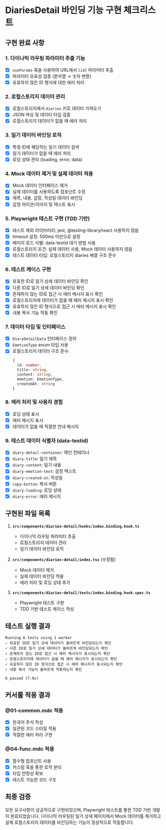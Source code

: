 # DiariesDetail 바인딩 기능 구현 체크리스트

## 구현 완료 사항

### 1. 다이나믹 라우팅 파라미터 추출 기능
- [x] `useParams` 훅을 사용하여 URL에서 `[id]` 파라미터 추출
- [x] 파라미터 유효성 검증 (문자열 → 숫자 변환)
- [x] 유효하지 않은 ID 형식에 대한 에러 처리

### 2. 로컬스토리지 데이터 관리
- [x] 로컬스토리지에서 `diaries` 키로 데이터 가져오기
- [x] JSON 파싱 및 데이터 타입 검증
- [x] 로컬스토리지 데이터가 없을 때 에러 처리

### 3. 일기 데이터 바인딩 로직
- [x] 특정 ID에 해당하는 일기 데이터 검색
- [x] 일기 데이터가 없을 때 에러 처리
- [x] 로딩 상태 관리 (loading, error, data)

### 4. Mock 데이터 제거 및 실제 데이터 적용
- [x] Mock 데이터 인터페이스 제거
- [x] 실제 데이터를 사용하도록 컴포넌트 수정
- [x] 제목, 내용, 감정, 작성일 데이터 바인딩
- [x] 감정 아이콘/이미지 및 텍스트 표시

### 5. Playwright 테스트 구현 (TDD 기반)
- [x] 테스트 제외 라이브러리: jest, @testing-library/react 사용하지 않음
- [x] timeout 설정: 500ms 미만으로 설정
- [x] 페이지 로드 식별: data-testid 대기 방법 사용
- [x] 로컬스토리지 조건: 실제 데이터 사용, Mock 데이터 사용하지 않음
- [x] 테스트 데이터 타입: 로컬스토리지 diaries 배열 구조 준수

### 6. 테스트 케이스 구현
- [x] 유효한 ID로 일기 상세 데이터 바인딩 확인
- [x] 다른 ID로 일기 상세 데이터 바인딩 확인
- [x] 존재하지 않는 ID로 접근 시 에러 메시지 표시 확인
- [x] 로컬스토리지에 데이터가 없을 때 에러 메시지 표시 확인
- [x] 유효하지 않은 ID 형식으로 접근 시 에러 메시지 표시 확인
- [x] 내용 복사 기능 작동 확인

### 7. 데이터 타입 및 인터페이스
- [x] `DiaryDetailData` 인터페이스 정의
- [x] `EmotionType` enum 타입 사용
- [x] 로컬스토리지 데이터 구조 준수:
  ```typescript
  {
    id: number,
    title: string,
    content: string,
    emotion: EmotionType,
    createdAt: string
  }
  ```

### 8. 에러 처리 및 사용자 경험
- [x] 로딩 상태 표시
- [x] 에러 메시지 표시
- [x] 데이터가 없을 때 적절한 안내 메시지

### 9. 테스트 데이터 식별자 (data-testid)
- [x] `diary-detail-container`: 메인 컨테이너
- [x] `diary-title`: 일기 제목
- [x] `diary-content`: 일기 내용
- [x] `diary-emotion-text`: 감정 텍스트
- [x] `diary-created-at`: 작성일
- [x] `copy-button`: 복사 버튼
- [x] `diary-loading`: 로딩 상태
- [x] `diary-error`: 에러 메시지

## 구현된 파일 목록

1. **`src/components/diaries-detail/hooks/index.binding.hook.ts`**
   - 다이나믹 라우팅 파라미터 추출
   - 로컬스토리지 데이터 관리
   - 일기 데이터 바인딩 로직

2. **`src/components/diaries-detail/index.tsx`** (수정됨)
   - Mock 데이터 제거
   - 실제 데이터 바인딩 적용
   - 에러 처리 및 로딩 상태 추가

3. **`src/components/diaries-detail/tests/index.binding.hook.spec.ts`**
   - Playwright 테스트 구현
   - TDD 기반 테스트 케이스 작성

## 테스트 실행 결과

```
Running 6 tests using 1 worker
✓ 유효한 ID로 일기 상세 데이터가 올바르게 바인딩되는지 확인
✓ 다른 ID로 일기 상세 데이터가 올바르게 바인딩되는지 확인
✓ 존재하지 않는 ID로 접근 시 에러 메시지가 표시되는지 확인
✓ 로컬스토리지에 데이터가 없을 때 에러 메시지가 표시되는지 확인
✓ 유효하지 않은 ID 형식으로 접근 시 에러 메시지가 표시되는지 확인
✓ 내용 복사 기능이 올바르게 작동하는지 확인

6 passed (7.9s)
```

## 커서룰 적용 결과

### @01-common.mdc 적용
- [x] 한국어 주석 작성
- [x] 일관된 코드 스타일 적용
- [x] 적절한 에러 처리 구현

### @04-func.mdc 적용
- [x] 함수형 컴포넌트 사용
- [x] 커스텀 훅을 통한 로직 분리
- [x] 타입 안정성 확보
- [x] 테스트 가능한 코드 구조

## 최종 검증

모든 요구사항이 성공적으로 구현되었으며, Playwright 테스트를 통한 TDD 기반 개발이 완료되었습니다. 다이나믹 라우팅된 일기 상세 페이지에서 Mock 데이터를 제거하고 실제 로컬스토리지 데이터를 바인딩하는 기능이 정상적으로 작동합니다.
